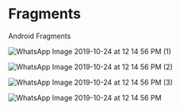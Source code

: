 
# Fragments

Android Fragments


![WhatsApp Image 2019-10-24 at 12 14 56 PM (1)](https://user-images.githubusercontent.com/55083861/67460390-7f9c1080-f658-11e9-93f6-892a8f80724f.jpeg)



![WhatsApp Image 2019-10-24 at 12 14 56 PM (2)](https://user-images.githubusercontent.com/55083861/67460391-8034a700-f658-11e9-99d2-b1c8897cba3d.jpeg)



![WhatsApp Image 2019-10-24 at 12 14 56 PM (3)](https://user-images.githubusercontent.com/55083861/67460392-8034a700-f658-11e9-9b8f-7e975268582f.jpeg)



![WhatsApp Image 2019-10-24 at 12 14 56 PM](https://user-images.githubusercontent.com/55083861/67460393-80cd3d80-f658-11e9-9599-e075f6f66e99.jpeg)
